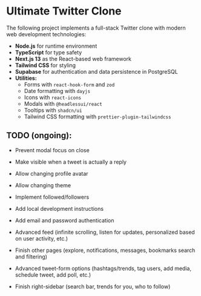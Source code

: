 # Ultimate Twitter Clone

The following project implements a full-stack Twitter clone with modern web development technologies:

- **Node.js** for runtime environment
- **TypeScript** for type safety
- **Next.js 13** as the React-based web framework
- **Tailwind CSS** for styling
- **Supabase** for authentication and data persistence in PostgreSQL
- **Utilities:**
  - Forms with `react-hook-form` and `zod`
  - Date formatting with `dayjs`
  - Icons with `react-icons`
  - Modals with `@headlessui/react`
  - Tooltips with `shadcn/ui`
  - Tailwind CSS formatting with `prettier-plugin-tailwindcss`

## TODO (ongoing):

- Prevent modal focus on close

- Make visible when a tweet is actually a reply
- Allow changing profile avatar
- Allow changing theme
- Implement followed/followers
- Add local development instructions
- Add email and password authentication
- Advanced feed (infinite scrolling, listen for updates, personalized based on user activity, etc.)
- Finish other pages (explore, notifications, messages, bookmarks search and filtering)
- Advanced tweet-form options (hashtags/trends, tag users, add media, schedule tweet, add poll, etc.)
- Finish right-sidebar (search bar, trends for you, who to follow)
